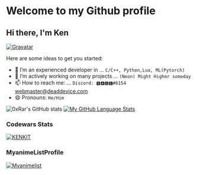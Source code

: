 # Welcome to my Github profile 

## Hi there, I'm Ken

[![Gravatar](https://www.gravatar.com/avatar/4cf219ac1c45d5b609ae3c4c6d2ff95c?s=200)](https://en.gravatar.com/kennedycheskaki1)

Here are some ideas to get you started:
- 🌱 I’m an experienced developer in ... `C/C++, Python,Lua, ML(Pytorch)`
- 👯 I’m actively working on many projects ... `(Neon) Might Higher someday`
- 📫 How to reach me: ... `Discord: 🆂🅰🅶🅴#6154` webmaster@deaddevice.com
- 😄 Pronouns: `He/Him`


![0xRar's GitHub stats](https://github-readme-stats.vercel.app/api?username=kenkit&show_icons=true&theme=synthwave)
[![My GitHub Language Stats](https://github-readme-stats.vercel.app/api/top-langs/?username=kenkit&langs_count=5&theme=synthwave)]()

### Codewars Stats
[![KENKIT](https://www.codewars.com/users/kenkit/badges/large)](https://www.codewars.com/users/kenkit)

### MyanimeListProfile
[![Myanimelist](https://malsignature.com/?/view?username=kenkit&style=normal)](https://myanimelist.net/animelist/kenkit&sclick=1)
